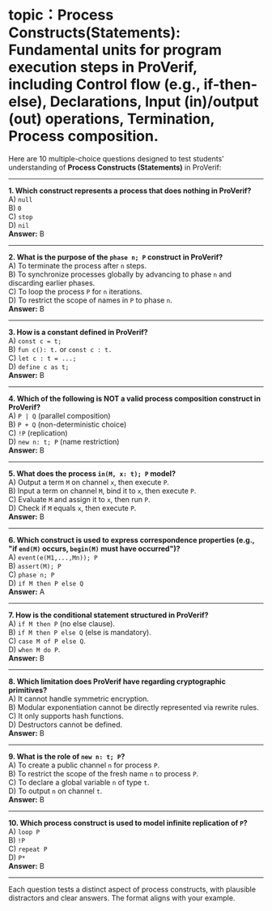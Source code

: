 # topic：Process Constructs(Statements): Fundamental units for program execution steps in ProVerif, including Control flow (e.g., if-then-else), Declarations, Input (in)/output (out) operations, Termination, Process composition.

Here are 10 multiple-choice questions designed to test students' understanding of **Process Constructs (Statements)** in ProVerif:

---

**1. Which construct represents a process that does nothing in ProVerif?**  
A) `null`  
B) `0`  
C) `stop`  
D) `nil`  
**Answer:** B  

---

**2. What is the purpose of the `phase n; P` construct in ProVerif?**  
A) To terminate the process after `n` steps.  
B) To synchronize processes globally by advancing to phase `n` and discarding earlier phases.  
C) To loop the process `P` for `n` iterations.  
D) To restrict the scope of names in `P` to phase `n`.  
**Answer:** B  

---

**3. How is a constant defined in ProVerif?**  
A) `const c = t;`  
B) `fun c(): t.` or `const c : t.`  
C) `let c : t = ...;`  
D) `define c as t;`  
**Answer:** B  

---

**4. Which of the following is NOT a valid process composition construct in ProVerif?**  
A) `P | Q` (parallel composition)  
B) `P + Q` (non-deterministic choice)  
C) `!P` (replication)  
D) `new n: t; P` (name restriction)  
**Answer:** B  

---

**5. What does the process `in(M, x: t); P` model?**  
A) Output a term `M` on channel `x`, then execute `P`.  
B) Input a term on channel `M`, bind it to `x`, then execute `P`.  
C) Evaluate `M` and assign it to `x`, then run `P`.  
D) Check if `M` equals `x`, then execute `P`.  
**Answer:** B  

---

**6. Which construct is used to express correspondence properties (e.g., "if `end(M)` occurs, `begin(M)` must have occurred")?**  
A) `event(e(M1,...,Mn)); P`  
B) `assert(M); P`  
C) `phase n; P`  
D) `if M then P else Q`  
**Answer:** A  

---

**7. How is the conditional statement structured in ProVerif?**  
A) `if M then P` (no else clause).  
B) `if M then P else Q` (else is mandatory).  
C) `case M of P else Q`.  
D) `when M do P`.  
**Answer:** B  

---

**8. Which limitation does ProVerif have regarding cryptographic primitives?**  
A) It cannot handle symmetric encryption.  
B) Modular exponentiation cannot be directly represented via rewrite rules.  
C) It only supports hash functions.  
D) Destructors cannot be defined.  
**Answer:** B  

---

**9. What is the role of `new n: t; P`?**  
A) To create a public channel `n` for process `P`.  
B) To restrict the scope of the fresh name `n` to process `P`.  
C) To declare a global variable `n` of type `t`.  
D) To output `n` on channel `t`.  
**Answer:** B  

---

**10. Which process construct is used to model infinite replication of `P`?**  
A) `loop P`  
B) `!P`  
C) `repeat P`  
D) `P*`  
**Answer:** B  

--- 

Each question tests a distinct aspect of process constructs, with plausible distractors and clear answers. The format aligns with your example.